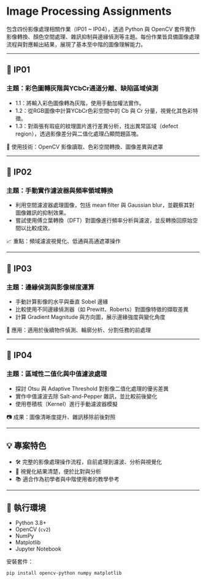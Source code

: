 
# Image Processing Assignments

包含四份影像處理相關作業（IP01 ~ IP04），透過 Python 與 OpenCV 套件實作影像轉換、顏色空間處理、雜訊抑制與邊緣偵測等主題。每份作業皆具備圖像處理流程與對應輸出結果，展現了基本至中階的圖像理解能力。

---

## 📘 IP01

### 主題：彩色圖轉灰階與YCbCr通道分離、缺陷區域偵測

- 1.1：將輸入彩色圖像轉為灰階，使用手動加權法實作。
- 1.2：從RGB圖像中計算YCbCr色彩空間中的 Cb 與 Cr 分量，視覺化其色彩特徵。
- 1.3：對兩張有瑕疵的紋理圖片進行差異分析，找出異常區域（defect region），透過影像差分與二值化處理凸顯問題區塊。

🔧 使用技術：OpenCV 影像讀取、色彩空間轉換、圖像差異與遮罩

---

## 📙 IP02

### 主題：手動實作濾波器與頻率領域轉換

- 利用空間濾波器處理圖像，包括 mean filter 與 Gaussian blur，並觀察其對圖像雜訊的抑制效果。
- 嘗試使用傅立葉轉換（DFT）對圖像進行頻率分析與濾波，並反轉換回原始空間以比較成效。

📈 重點：頻域濾波視覺化、低通與高通遮罩操作

---

## 📗 IP03

### 主題：邊緣偵測與影像梯度運算

- 手動計算影像的水平與垂直 Sobel 邊緣
- 比較使用不同邊緣偵測器（如 Prewitt、Roberts）對圖像特徵的擷取差異
- 計算 Gradient Magnitude 與方向圖，展示邊緣強度與變化角度

📌 應用：適用於後續物件偵測、輪廓分析、分割任務的前處理

---

## 📕 IP04

### 主題：區域性二值化與中值濾波處理

- 探討 Otsu 與 Adaptive Threshold 對影像二值化處理的優劣差異
- 實作中值濾波去除 Salt-and-Pepper 雜訊，並比較前後變化
- 使用卷積核（Kernel）進行手動濾波器模擬

📷 成果：圖像清晰度提升、雜訊移除前後對照

---

## 💡 專案特色

- 🛠 完整的影像處理操作流程，自前處理到濾波、分析與視覺化
- 🎨 視覺化結果清楚，便於比對與分析
- 📚 適合作為初學者與中階使用者的教學參考

---

## 🚀 執行環境

- Python 3.8+
- OpenCV (`cv2`)
- NumPy
- Matplotlib
- Jupyter Notebook

安裝套件：
```bash
pip install opencv-python numpy matplotlib
```
